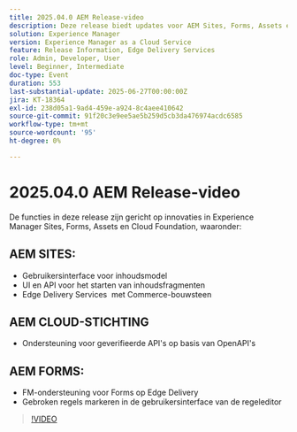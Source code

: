 ```yaml
---
title: 2025.04.0 AEM Release-video
description: Deze release biedt updates voor AEM Sites, Forms, Assets en Cloud Foundation, waaronder nieuwe gebruikersinterface's, Edge Delivery-ondersteuning en OpenAPI-verificatie.
solution: Experience Manager
version: Experience Manager as a Cloud Service
feature: Release Information, Edge Delivery Services
role: Admin, Developer, User
level: Beginner, Intermediate
doc-type: Event
duration: 553
last-substantial-update: 2025-06-27T00:00:00Z
jira: KT-18364
exl-id: 238d05a1-9ad4-459e-a924-8c4aee410642
source-git-commit: 91f20c3e9ee5ae5b259d5cb3da476974acdc6585
workflow-type: tm+mt
source-wordcount: '95'
ht-degree: 0%

---
```


# 2025.04.0 AEM Release-video

De functies in deze release zijn gericht op innovaties in Experience Manager Sites, Forms, Assets en Cloud Foundation, waaronder:

## AEM SITES:

* Gebruikersinterface voor inhoudsmodel
* UI en API voor het starten van inhoudsfragmenten
* Edge Delivery Services &#x200B; met Commerce-bouwsteen

## AEM CLOUD-STICHTING

* Ondersteuning voor geverifieerde API&#39;s op basis van OpenAPI&#39;s

## AEM FORMS:

* FM-ondersteuning voor Forms op Edge Delivery
* Gebroken regels markeren in de gebruikersinterface van de regeleditor

>[!VIDEO](https://video.tv.adobe.com/v/3463991/?learn=on&enablevpops)
